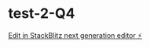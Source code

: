 # test-2-Q4

[Edit in StackBlitz next generation editor ⚡️](https://stackblitz.com/~/github.com/dinu2854i/test-2-Q4)